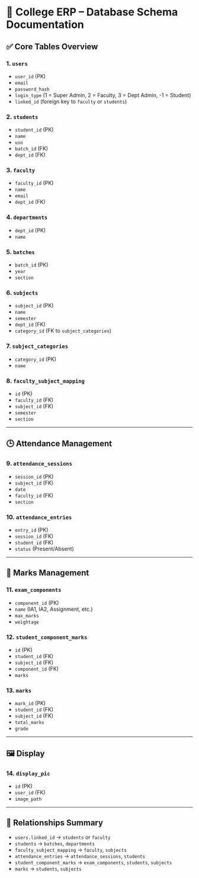 
# 🧩 College ERP – Database Schema Documentation

## ✅ Core Tables Overview

### 1. `users`
- `user_id` (PK)
- `email`
- `password_hash`
- `login_type` (1 = Super Admin, 2 = Faculty, 3 = Dept Admin, -1 = Student)
- `linked_id` (foreign key to `faculty` or `students`)

### 2. `students`
- `student_id` (PK)
- `name`
- `usn`
- `batch_id` (FK)
- `dept_id` (FK)

### 3. `faculty`
- `faculty_id` (PK)
- `name`
- `email`
- `dept_id` (FK)

### 4. `departments`
- `dept_id` (PK)
- `name`

### 5. `batches`
- `batch_id` (PK)
- `year`
- `section`

### 6. `subjects`
- `subject_id` (PK)
- `name`
- `semester`
- `dept_id` (FK)
- `category_id` (FK to `subject_categories`)

### 7. `subject_categories`
- `category_id` (PK)
- `name`

### 8. `faculty_subject_mapping`
- `id` (PK)
- `faculty_id` (FK)
- `subject_id` (FK)
- `semester`
- `section`

---

## 🕒 Attendance Management

### 9. `attendance_sessions`
- `session_id` (PK)
- `subject_id` (FK)
- `date`
- `faculty_id` (FK)
- `section`

### 10. `attendance_entries`
- `entry_id` (PK)
- `session_id` (FK)
- `student_id` (FK)
- `status` (Present/Absent)

---

## 🧪 Marks Management

### 11. `exam_components`
- `component_id` (PK)
- `name` (IA1, IA2, Assignment, etc.)
- `max_marks`
- `weightage`

### 12. `student_component_marks`
- `id` (PK)
- `student_id` (FK)
- `subject_id` (FK)
- `component_id` (FK)
- `marks`

### 13. `marks`
- `mark_id` (PK)
- `student_id` (FK)
- `subject_id` (FK)
- `total_marks`
- `grade`

---

## 🖼️ Display

### 14. `display_pic`
- `id` (PK)
- `user_id` (FK)
- `image_path`

---

## 🔁 Relationships Summary
- `users.linked_id` → `students` or `faculty`
- `students` → `batches`, `departments`
- `faculty_subject_mapping` → `faculty`, `subjects`
- `attendance_entries` → `attendance_sessions`, `students`
- `student_component_marks` → `exam_components`, `students`, `subjects`
- `marks` → `students`, `subjects`
